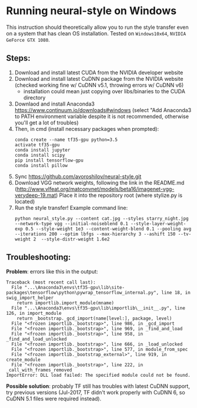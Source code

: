 # Running neural-style on Windows

This instruction should theoretically allow you to run the style transfer even on a system that has clean OS installation. Tested on `Windows10x64`, `NVIDIA GeForce GTX 1080`.

## Steps:

  1. Download and install latest CUDA from the NVIDIA developer website
  2. Download and install latest CuDNN package from the NVIDIA website (checked working fine w/ CuDNN v5.1, throwing errors w/ CuDNN v6)
     - installation could mean just copying over libs/binaries to the CUDA directory
  3. Downlaod and install Anaconda3
    https://www.continuum.io/downloads#windows
    (select "Add Anaconda3 to PATH environment variable despite it is not recommended, otherwise you'll get a lot of troubles)
  4. Then, in cmd (install necessary packages when prompted):
     ```
     conda create --name tf35-gpu python=3.5
     activate tf35-gpu
     conda install jupyter
     conda install scipy
     pip install tensorflow-gpu
     conda install pillow
     ```
  5. Sync https://github.com/avoroshilov/neural-style.git
  6. Download VGG network weights, following the link in the README.md (http://www.vlfeat.org/matconvnet/models/beta16/imagenet-vgg-verydeep-19.mat)
    Place it into the repository root (where stylize.py is located)
  7. Run the style transfer!
     Example command line:
     ```
     python neural_style.py --content cat.jpg --styles starry_night.jpg --network-type vgg --initial-noiseblend 0.1 --style-layer-weight-exp 0.5 --style-weight 1e3 --content-weight-blend 0.1 --pooling avg --iterations 200 --optim lbfgs --max-hierarchy 3 --ashift 150 --tv-weight 2  --style-distr-weight 1.6e2
     ```

## Troubleshooting:

**Problem**: errors like this in the output:
```
Traceback (most recent call last):
  File "...\Anaconda3\envs\tf35-gpu\lib\site-packages\tensorflow\python\pywrap_tensorflow_internal.py", line 18, in swig_import_helper
    return importlib.import_module(mname)
  File "...\Anaconda3\envs\tf35-gpu\lib\importlib\__init__.py", line 126, in import_module
    return _bootstrap._gcd_import(name[level:], package, level)
  File "<frozen importlib._bootstrap>", line 986, in _gcd_import
  File "<frozen importlib._bootstrap>", line 969, in _find_and_load
  File "<frozen importlib._bootstrap>", line 958, in _find_and_load_unlocked
  File "<frozen importlib._bootstrap>", line 666, in _load_unlocked
  File "<frozen importlib._bootstrap>", line 577, in module_from_spec
  File "<frozen importlib._bootstrap_external>", line 919, in create_module
  File "<frozen importlib._bootstrap>", line 222, in _call_with_frames_removed
ImportError: DLL load failed: The specified module could not be found.
```
**Possible solution**: probably TF still has troubles with latest CuDNN support, try previous versions (Jul-2017, TF didn't work properly with CuDNN 6, so CuDNN 5.1 files were required instead).
